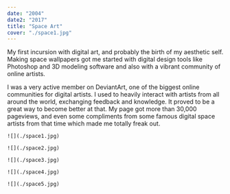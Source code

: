 ```yaml
---
date: "2004"
date2: "2017"
title: "Space Art"
cover: "./space1.jpg"
---
```


My first incursion with digital art, and probably the birth of my aesthetic self. Making space wallpapers got me started with digital design tools like Photoshop and 3D modeling software and also with a vibrant community of online artists.

I was a very active member on DeviantArt, one of the biggest online communities for digital artists. I used to heavily interact with artists from all around the world, exchanging feedback and knowledge. It proved to be a great way to become better at that. My page got more than 30,000 pageviews, and even some compliments from some famous digital space artists from that time which made me totally freak out.


```grid|1
![](./space1.jpg)
```

```grid|1
![](./space2.jpg)
```

```grid|1
![](./space3.jpg)
```

```grid|1
![](./space4.jpg) 
```

```grid|1
![](./space5.jpg)
```

